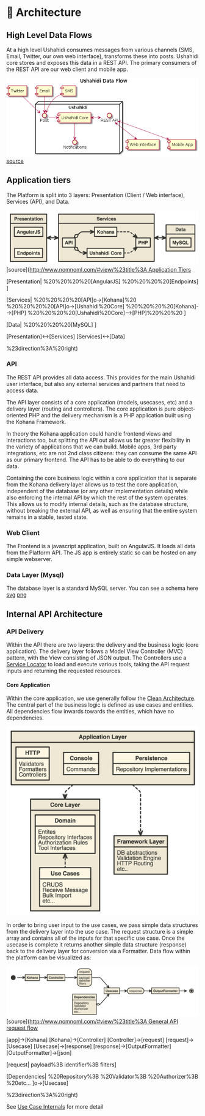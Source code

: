 # 📐 Architecture

## High Level Data Flows

At a high level Ushahidi consumes messages from various channels (SMS, Email, Twitter, our own web interface), transforms these into posts. Ushahidi core stores and exposes this data in a REST API. The primary consumers of the REST API are our web client and mobile app.

![Data Flow](<../../.gitbook/assets/data-flow (1) (3).png>) [source](https://www.planttext.com/?text=RP71Ri8m38RlVWehf-sGDq0LQ6CI1n2YJ3jKFGIQKaiXGOsd7YRU7RTgkmKj1ylvVyVvd2mZcvQ\_hmw0YPt5pzYOXYh2TyC6Frpe08fZHyosBQ78jxd4zTMGAm5yg2ogwOZ27q1PBw-u3v6dN1tM-H5N-ur24x7VI3wRky1Kqzam1H\_L80-Xc47UGcjBk0l6Dfn845Utcp1ysHDkl53LvYp-BwHkwTAmpWQ64JNL-Y4I1VeuASytmuYyqCxM\_\_d5M50kvXPFS7ygidIAj9UkGkTrbhm9mDBwIdxe0G00)

## Application tiers

The Platform is split into 3 layers: Presentation (Client / Web interface), Services (API), and Data.

![Application tiers](<../../.gitbook/assets/app-tiers (1) (1) (3).png>) \[source]\([http://www.nomnoml.com/#view/%23title%3A Application Tiers](http://www.nomnoml.com/#view/%23title%3A%20Application%20Tiers)

\[Presentation| %20%20%20%20\[AngularJS] %20%20%20%20\[Endpoints] ]

\[Services| %20%20%20%20\[API]o->\[Kohana]%20 %20%20%20%20\[API]o->\[Ushahidi%20Core] %20%20%20%20\[Kohana]-->\[PHP] %20%20%20%20\[Ushahidi%20Core]-->\[PHP]%20%20%20 ]

\[Data| %20%20%20%20\[MySQL] ]

\[Presentation]<->\[Services] \[Services]<->\[Data]

%23direction%3A%20right)

### API

The REST API provides all data access. This provides for the main Ushahidi user interface, but also any external services and partners that need to access data.

The API layer consists of a core application (models, usecases, etc) and a delivery layer (routing and controllers). The core application is pure object-oriented PHP and the delivery mechanism is a PHP application built using the Kohana Framework.

In theory the Kohana application could handle frontend views and interactions too, but splitting the API out allows us far greater flexibility in the variety of applications that we can build. Mobile apps, 3rd party integrations, etc are not 2nd class citizens: they can consume the same API as our primary frontend. The API has to be able to do everything to our data.

Containing the core business logic within a core application that is separate from the Kohana delivery layer allows us to test the core application, independent of the database (or any other implementation details) while also enforcing the internal API by which the rest of the system operates. This allows us to modify internal details, such as the database structure, without breaking the external API, as well as ensuring that the entire system remains in a stable, tested state.

### Web Client

The Frontend is a javascript application, built on AngularJS. It loads all data from the Platform API. The JS app is entirely static so can be hosted on any simple webserver.

### Data Layer (Mysql)

The database layer is a standard MySQL server. You can see a schema here [svg](https://github.com/tuxpiper/platform/tree/fcc78a1dd925ff383509ac9e862ad295850d187f/docs/schema.svg) [png](https://github.com/tuxpiper/platform/tree/fcc78a1dd925ff383509ac9e862ad295850d187f/docs/schema.png)

## Internal API Architecture

### API Delivery

Within the API there are two layers: the delivery and the business logic (core application). The delivery layer follows a Model View Controller (MVC) pattern, with the View consisting of JSON output. The Controllers use a [Service Locator](https://en.wikipedia.org/wiki/Service\_locator\_pattern) to load and execute various tools, taking the API request inputs and returning the requested resources.

#### Core Application

Within the core application, we use generally follow the [Clean Architecture](http://blog.8thlight.com/uncle-bob/2012/08/13/the-clean-architecture.html). The central part of the business logic is defined as use cases and entities. All dependencies flow inwards towards the entities, which have no dependencies.

![Software architecture layers](<../../.gitbook/assets/arch-layers (1) (1) (3).png>)

In order to bring user input to the use cases, we pass simple data structures from the delivery layer into the use case. The request structure is a simple array and contains all of the inputs for that specific use case. Once the usecase is complete it returns another simple data structure (response) back to the delivery layer for conversion via a Formatter. Data flow within the platform can be visualized as:

![API Request Flow](<../../.gitbook/assets/api-request-flow (1) (3).png>) \[source]\([http://www.nomnoml.com/#view/%23title%3A General API request flow](http://www.nomnoml.com/#view/%23title%3A%20General%20API%20request%20flow)

\[app]->\[Kohana] \[Kohana]->\[Controller] \[Controller]->\[request] \[request]->\[Usecase] \[Usecase]->\[response] \[response]->\[OutputFormatter] \[OutputFormatter]->\[json]

\[request| payload%3B identifier%3B filters]

\[Dependencies| %20Repository%3B %20Validator%3B %20Authorizer%3B %20etc... ]o->\[Usecase]

%23direction%3A%20right)

See [Use Case Internals](use-case-internals.md) for more detail
